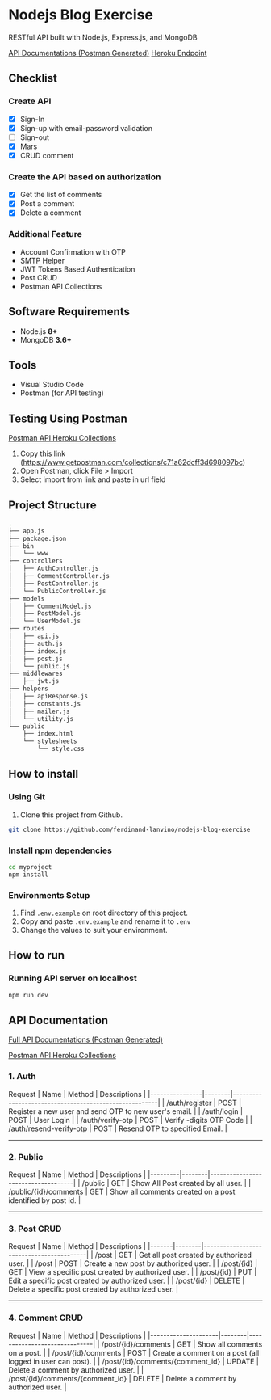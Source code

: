 # Nodejs Blog Exercise

RESTful API built with Node.js, Express.js, and MongoDB

[API Documentations (Postman Generated)](https://documenter.getpostman.com/view/6431923/SzS7RSKZ)
[Heroku Endpoint](http://nodejs-blog-exercise.herokuapp.com/)


## Checklist
### Create API
- [x] Sign-In
- [x] Sign-up with email-password validation
- [ ] Sign-out
- [x] Mars
- [X] CRUD comment

### Create the API based on authorization
- [x] Get the list of comments
- [x] Post a comment
- [x] Delete a comment

### Additional Feature
- Account Confirmation with OTP
- SMTP Helper
- JWT Tokens Based Authentication
- Post CRUD
- Postman API Collections

## Software Requirements

-   Node.js **8+**
-   MongoDB **3.6+**

## Tools
-   Visual Studio Code
-   Postman (for API testing)

## Testing Using Postman
[Postman API Heroku Collections](https://www.getpostman.com/collections/c71a62dcff3d698097bc)
1.   Copy this link (https://www.getpostman.com/collections/c71a62dcff3d698097bc)
2.   Open Postman, click File > Import
3.   Select import from link and paste in url field

## Project Structure
```sh
.
├── app.js
├── package.json
├── bin
│   └── www
├── controllers
│   ├── AuthController.js
│   ├── CommentController.js
│   ├── PostController.js
│   └── PublicController.js
├── models
│   ├── CommentModel.js
│   ├── PostModel.js
│   └── UserModel.js
├── routes
│   ├── api.js
│   ├── auth.js
│   ├── index.js
│   ├── post.js
│   └── public.js
├── middlewares
│   ├── jwt.js
├── helpers
│   ├── apiResponse.js
│   ├── constants.js
│   ├── mailer.js
│   └── utility.js
└── public
    ├── index.html
    └── stylesheets
        └── style.css
```

## How to install

### Using Git

1.  Clone this project from Github.

```bash
git clone https://github.com/ferdinand-lanvino/nodejs-blog-exercise
```

### Install npm dependencies

```bash
cd myproject
npm install
```

### Environments Setup

1.  Find `.env.example` on root directory of this project.
2.  Copy and paste `.env.example` and rename it to `.env`
3.  Change the values to suit your environment.


## How to run

### Running API server on localhost

```bash
npm run dev
```



##  API Documentation

[Full API Documentations (Postman Generated)](https://documenter.getpostman.com/view/6431923/SzS7RSKZ)

[Postman API Heroku Collections](https://www.getpostman.com/collections/c71a62dcff3d698097bc)

### 1. Auth
Request
| Name           | Method | Descriptions                                          |
|----------------|--------|-------------------------------------------------------|
| /auth/register |  POST  | Register a new user and send OTP to new user's email. |
| /auth/login |  POST  | User Login   |
| /auth/verify-otp |  POST  | Verify -digits OTP Code |
| /auth/resend-verify-otp |  POST  | Resend OTP to specified Email. |

---

### 2. Public
Request
| Name    | Method | Descriptions                       |
|---------|--------|------------------------------------|
| /public |   GET  | Show All Post created by all user. |
| /public/{id}/comments |   GET  | Show all comments created on a post identified by post id. |

---

### 3. Post CRUD
Request
| Name  | Method | Descriptions                             |
|-------|--------|------------------------------------------|
| /post |   GET  | Get all post created by authorized user. |
| /post |  POST  | Create a new post by authorized user. |
| /post/{id} |   GET  | View a specific post created by authorized user. |
| /post/{id} |   PUT  | Edit a specific post created by authorized user. |
| /post/{id} | DELETE | Delete a specific post created by authorized user. |

---

### 4. Comment CRUD
Request
| Name                | Method | Descriptions                 |
|---------------------|--------|------------------------------|
| /post/{id}/comments |   GET  | Show all comments on a post. |
| /post/{id}/comments |  POST  | Create a comment on a post (all logged in user can post). |
| /post/{id}/comments/{comment_id} | UPDATE | Delete a comment by authorized user. |
| /post/{id}/comments/{comment_id} | DELETE | Delete a comment by authorized user. |
